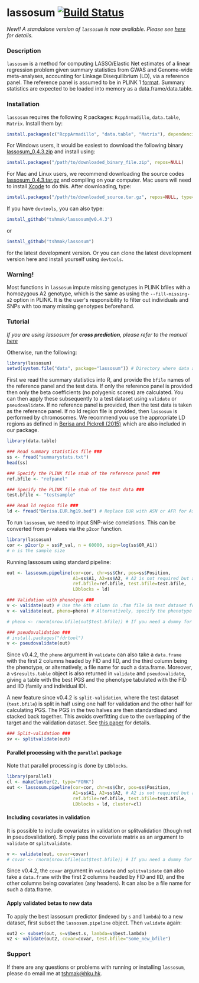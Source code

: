 lassosum [![Build Status](https://travis-ci.org/tshmak/lassosum.svg?branch=master)](https://travis-ci.org/tshmak/lassosum)
=======================
*New!! A standalone version of `lassosum` is now available. Please see [here](https://github.com/tshmak/lassosum/blob/master/lassosum_standalone.md#lassosum-standalone-version-for-linux) for details.*

### Description

`lassosum` is a method for computing LASSO/Elastic Net estimates of a linear regression problem given summary statistics from GWAS and Genome-wide meta-analyses, accounting for Linkage Disequilibrium (LD), via a reference panel.
The reference panel is assumed to be in PLINK 1 [format](https://www.cog-genomics.org/plink/1.9/input#bed).
Summary statistics are expected to be loaded into memory as a data.frame/data.table. 

### Installation

`lassosum` requires the following R packages: `RcppArmadillo`, `data.table`, `Matrix`. Install them by: 

```r
install.packages(c("RcppArmadillo", "data.table", "Matrix"), dependencies=TRUE)
```
For Windows users, it would be easiest to download the following binary [lassosum_0.4.3.zip](https://github.com/tshmak/lassosum/releases/download/v0.4.3/lassosum_0.4.3.zip) and install using: 
```r
install.packages("/path/to/downloaded_binary_file.zip", repos=NULL)
```

For Mac and Linux users, we recommend downloading the source codes [lassosum_0.4.3.tar.gz](https://github.com/tshmak/lassosum/releases/download/v0.4.3/lassosum_0.4.3.tar.gz) and compiling on your computer. Mac users will need to install [Xcode](https://developer.apple.com/xcode/) to do this. After downloading, type:
```r
install.packages("/path/to/downloaded_source.tar.gz", repos=NULL, type="source")
```

If you have `devtools`, you can also type: 
```r
install_github("tshmak/lassosum@v0.4.3")
```
or
```r
install_github("tshmak/lassosum")
```
for the latest development version. Or you can clone the latest development version here and install yourself using `devtools`. 

### Warning!

Most functions in `lassosum` impute missing genotypes in PLINK bfiles with a homozygous A2 genotype, which is the same as using the `--fill-missing-a2` option in PLINK. It is the user's responsibility to filter out individuals and SNPs with too many missing genotypes beforehand. 

### Tutorial

_If you are using lassosum for __cross prediction__, please refer to the manual [here](https://github.com/tshmak/crosspred)_

Otherwise, run the following: 
```r
library(lassosum)
setwd(system.file("data", package="lassosum")) # Directory where data and LD region files are stored
```

First we read the summary statistics into R, and provide the `bfile` names of the reference panel and the test data. If only the reference panel is provided then only the beta coefficients (no polygenic scores) are calculated. You can then apply these subsequently to a test dataset using `validate` or `pseudovalidate`. If no reference panel is provided, then the test data is taken as the reference panel. If no ld region file is provided, then `lassosum` is performed by chromosomes. We recommend you use the appropriate LD regions as defined in [Berisa and Pickrell (2015)](https://academic.oup.com/bioinformatics/article/32/2/283/1743626/Approximately-independent-linkage-disequilibrium) which are also included in our package. 

```r
library(data.table)

### Read summary statistics file ###
ss <- fread("summarystats.txt")
head(ss)

### Specify the PLINK file stub of the reference panel ###
ref.bfile <- "refpanel"

### Specify the PLINK file stub of the test data ###
test.bfile <- "testsample"

### Read ld region file ###
ld <- fread("Berisa.EUR.hg19.bed") # Replace EUR with ASN or AFR for Asian or African. Replace hg19 with hg38 for hg38 coordinates. 
```

To run `lassosum`, we need to input SNP-wise correlations. This can be converted from p-values via the `p2cor` function. 
```r
library(lassosum)
cor <- p2cor(p = ss$P_val, n = 60000, sign=log(ss$OR_A1))
# n is the sample size
```

Running lassosum using standard pipeline: 
```r
out <- lassosum.pipeline(cor=cor, chr=ss$Chr, pos=ss$Position, 
                         A1=ss$A1, A2=ss$A2, # A2 is not required but advised
                         ref.bfile=ref.bfile, test.bfile=test.bfile, 
                         LDblocks = ld)

### Validation with phenotype ### 
v <- validate(out) # Use the 6th column in .fam file in test dataset for test phenotype
v <- validate(out, pheno=pheno) # Alternatively, specify the phenotype in the argument

# pheno <- rnorm(nrow.bfile(out$test.bfile)) # If you need a dummy for testing

### pseudovalidation ###
# install.packages("fdrtool")
v <- pseudovalidate(out)
```
Since v0.4.2, the `pheno` argument in `validate` can also take a `data.frame` with the first 2 columns headed by FID and IID, and the third column being the phenotype, or alternatively, a file name for such a data.frame. Moreover, a `v$results.table` object is also returned in `validate` and `pseudovalidate`, giving a table with the best PGS and the phenotype tabulated with the FID and IID (family and individual ID). 

A new feature since v0.4.2 is `split-validation`, where the test dataset (`test.bfile`) is split in half using one half for validation and the other half for calculating PGS. The PGS in the two halves are then standardised and stacked back together. This avoids overfitting due to the overlapping of the target and the validation dataset. See [this paper](https://www.biorxiv.org/content/early/2018/07/30/252270) for details. 
```r
### Split-validation ###
sv <- splitvalidate(out)
```

#### Parallel processing with the `parallel` package
Note that parallel processing is done by `LDblocks`. 
```r
library(parallel)
cl <- makeCluster(2, type="FORK")
out <- lassosum.pipeline(cor=cor, chr=ss$Chr, pos=ss$Position, 
                         A1=ss$A1, A2=ss$A2, # A2 is not required but advised
                         ref.bfile=ref.bfile, test.bfile=test.bfile, 
                         LDblocks = ld, cluster=cl)
```
#### Including covariates in validation
It is possible to include covariates in validation or splitvalidation (though not in pseudovalidation). Simply pass the covariate matrix as an argument to `validate` or `splitvalidate`. 
```r 
v <- validate(out, covar=covar)
# covar <- rnorm(nrow.bfile(out$test.bfile)) # If you need a dummy for testing
```
Since v0.4.2, the `covar` argument in `validate` and `splitvalidate` can also take a `data.frame` with the first 2 columns headed by FID and IID, and the other columns being covariates (any headers). It can also be a file name for such a data.frame.

#### Apply validated betas to new data 
To apply the best lassosum predictor (indexed by `s` and `lambda`) to a new dataset, first subset the `lassosum.pipeline` object. Then `validate` again: 
```r 
out2 <- subset(out, s=v$best.s, lambda=v$best.lambda)
v2 <- validate(out2, covar=covar, test.bfile="Some_new_bfile")
```

### Support
If there are any questions or problems with running or installing `lassosum`, please do email me at <tshmak@hku.hk>. 
